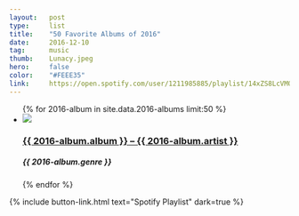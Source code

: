 ```yaml
---
layout:   post
type:     list
title:    "50 Favorite Albums of 2016"
date:     2016-12-10
tag:      music
thumb:    Lunacy.jpeg
hero:     false
color:    "#FEEE35"
link:     https://open.spotify.com/user/1211985885/playlist/14xZS8LcVMQ59SRG8k2FQU
---
```


<ul class="list article-list list-photo list-shadow list-numbered">
{% for 2016-album in site.data.2016-albums limit:50 %}
  <li class="list-item">
    <div class="list-row">
      <a href="{{ 2016-album.link }}">
        <img src="/img/{{ page.title | slugify }}/{{ 2016-album.album }}.jpeg" class="list-image">
      </a>
      <a href="{{ 2016-album.link }}" target="_blank">
        <h3 class="list-title">{{ 2016-album.album }}<span class="subsub"> – </span><span class="sub">{{ 2016-album.artist }}</span></h3>
      </a>
      <h5 class="list-detail">{{ 2016-album.genre }}</h5>
    </div>
  </li>
{% endfor %}
</ul>

{% include button-link.html text="Spotify Playlist" dark=true %}
